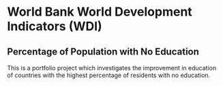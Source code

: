# World Bank World Development Indicators (WDI)
## Percentage of Population with No Education

This is a portfolio project which investigates the improvement in education of countries with the highest percentage of residents with no education.
